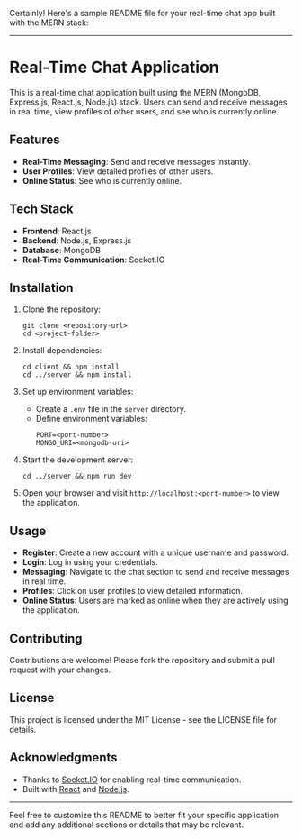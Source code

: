 Certainly! Here's a sample README file for your real-time chat app built with the MERN stack:

---

# Real-Time Chat Application

This is a real-time chat application built using the MERN (MongoDB, Express.js, React.js, Node.js) stack. Users can send and receive messages in real time, view profiles of other users, and see who is currently online.

## Features

- **Real-Time Messaging**: Send and receive messages instantly.
- **User Profiles**: View detailed profiles of other users.
- **Online Status**: See who is currently online.

## Tech Stack

- **Frontend**: React.js
- **Backend**: Node.js, Express.js
- **Database**: MongoDB
- **Real-Time Communication**: Socket.IO

## Installation

1. Clone the repository:
   ```
   git clone <repository-url>
   cd <project-folder>
   ```

2. Install dependencies:
   ```
   cd client && npm install
   cd ../server && npm install
   ```

3. Set up environment variables:
   - Create a `.env` file in the `server` directory.
   - Define environment variables:
     ```
     PORT=<port-number>
     MONGO_URI=<mongodb-uri>
     ```

4. Start the development server:
   ```
   cd ../server && npm run dev
   ```

5. Open your browser and visit `http://localhost:<port-number>` to view the application.

## Usage

- **Register**: Create a new account with a unique username and password.
- **Login**: Log in using your credentials.
- **Messaging**: Navigate to the chat section to send and receive messages in real time.
- **Profiles**: Click on user profiles to view detailed information.
- **Online Status**: Users are marked as online when they are actively using the application.

## Contributing

Contributions are welcome! Please fork the repository and submit a pull request with your changes.

## License

This project is licensed under the MIT License - see the LICENSE file for details.

## Acknowledgments

- Thanks to [Socket.IO](https://socket.io/) for enabling real-time communication.
- Built with [React](https://reactjs.org/) and [Node.js](https://nodejs.org/).

---

Feel free to customize this README to better fit your specific application and add any additional sections or details that may be relevant.
